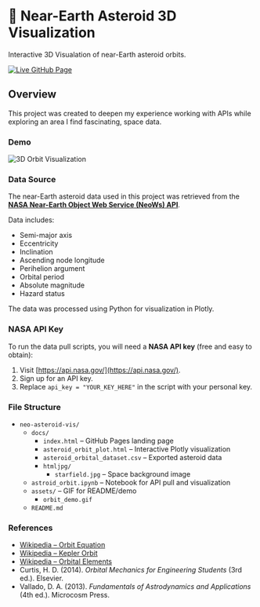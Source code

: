 # 🚀 Near-Earth Asteroid 3D Visualization

Interactive 3D Visualation of near-Earth asteroid orbits.

[![Live GitHub Page](https://img.shields.io/badge/Live%20GitHub%20Page-%23007ACC?logo=github&logoColor=white)](https://jbeardsley8.github.io/neo-asteroid-vis/)



## Overview

This project was created to deepen my experience working with APIs while exploring an area I find fascinating, space data.

### Demo

![3D Orbit Visualization](assets/msedge_MzyFU8t5XD.gif)

### Data Source

The near-Earth asteroid data used in this project was retrieved from the **[NASA Near-Earth Object Web Service (NeoWs) API](https://api.nasa.gov/)**.

Data includes:
- Semi-major axis
- Eccentricity
- Inclination
- Ascending node longitude
- Perihelion argument
- Orbital period
- Absolute magnitude
- Hazard status

The data was processed using Python for visualization in Plotly.

### NASA API Key

To run the data pull scripts, you will need a **NASA API key** (free and easy to obtain):

1. Visit [https://api.nasa.gov/](https://api.nasa.gov/).
2. Sign up for an API key.
3. Replace `api_key = "YOUR_KEY_HERE"` in the script with your personal key.

### File Structure

- `neo-asteroid-vis/`
  - `docs/`
    - `index.html` – GitHub Pages landing page
    - `asteroid_orbit_plot.html` – Interactive Plotly visualization
    - `asteroid_orbital_dataset.csv` – Exported asteroid data
    - `htmljpg/`
      - `starfield.jpg` – Space background image
  - `astroid_orbit.ipynb` – Notebook for API pull and visualization
  - `assets/` – GIF for README/demo
    - `orbit_demo.gif`
  - `README.md` 

### References

- [Wikipedia – Orbit Equation](https://en.wikipedia.org/wiki/Orbit_equation)
- [Wikipedia – Kepler Orbit](https://en.wikipedia.org/wiki/Kepler_orbit)
- [Wikipedia – Orbital Elements](https://en.wikipedia.org/wiki/Orbital_elements#Position_in_orbit)
- Curtis, H. D. (2014). *Orbital Mechanics for Engineering Students* (3rd ed.). Elsevier.
- Vallado, D. A. (2013). *Fundamentals of Astrodynamics and Applications* (4th ed.). Microcosm Press.

